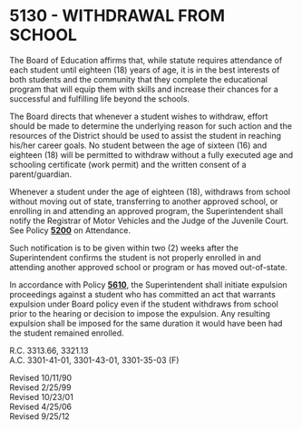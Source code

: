 5130 - WITHDRAWAL FROM SCHOOL
=============================

The Board of Education affirms that, while statute requires attendance
of each student until eighteen (18) years of age, it is in the best
interests of both students and the community that they complete the
educational program that will equip them with skills and increase their
chances for a successful and fulfilling life beyond the schools.

The Board directs that whenever a student wishes to withdraw, effort
should be made to determine the underlying reason for such action and
the resources of the District should be used to assist the student in
reaching his/her career goals. No student between the age of sixteen
(16) and eighteen (18) will be permitted to withdraw without a fully
executed age and schooling certificate (work permit) and the written
consent of a parent/guardian.

Whenever a student under the age of eighteen (18), withdraws from school
without moving out of state, transferring to another approved school, or
enrolling in and attending an approved program, the Superintendent shall
notify the Registrar of Motor Vehicles and the Judge of the Juvenile
Court. See Policy [**5200**](po5200.md) on Attendance.

Such notification is to be given within two (2) weeks after the
Superintendent confirms the student is not properly enrolled in and
attending another approved school or program or has moved out-of-state.

In accordance with Policy [**5610**](po5610.md), the Superintendent
shall initiate expulsion proceedings against a student who has committed
an act that warrants expulsion under Board policy even if the student
withdraws from school prior to the hearing or decision to impose the
expulsion. Any resulting expulsion shall be imposed for the same
duration it would have been had the student remained enrolled.

R.C. 3313.66, 3321.13\
 A.C. 3301-41-01, 3301-43-01, 3301-35-03 (F)

Revised 10/11/90\
 Revised 2/25/99\
 Revised 10/23/01\
 Revised 4/25/06\
 Revised 9/25/12
